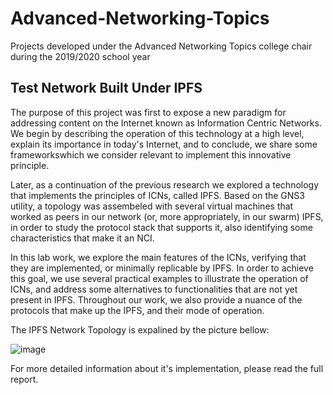 # Advanced-Networking-Topics
Projects developed under the Advanced Networking Topics college chair during the 2019/2020 school year

## Test Network Built Under IPFS
The purpose of this project was first to expose a new paradigm for addressing content on the Internet known as Information Centric Networks.
We begin by describing the operation of this technology at a high level, explain its importance in today's Internet, and to conclude, we share some frameworkswhich we consider relevant to implement this innovative principle.

Later, as a continuation of the previous research we explored a technology that implements the principles of ICNs, called IPFS. Based on the GNS3 utility, a topology was assembeled with several virtual machines that worked as peers in our network (or, more appropriately, in our swarm) IPFS, in order to study the protocol stack that supports it, also identifying some characteristics that make it an NCI.

In this lab work, we explore the main features of the ICNs, verifying that they are implemented, or minimally replicable by IPFS. In order to achieve this goal, we use several practical examples to illustrate the operation of ICNs, and address some alternatives to functionalities that are not yet present in IPFS. Throughout our work, we also provide a nuance of the protocols that make up the IPFS, and their mode of operation.

The IPFS Network Topology is expalined by the picture bellow:

![image](https://user-images.githubusercontent.com/13381706/163422660-04df2464-830b-4f72-abf9-d23549c50239.png)

For more detailed information about it's implementation, please read the full report.
